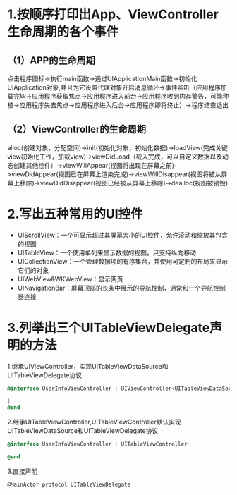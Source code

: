 # 1.按顺序打印出App、ViewController生命周期的各个事件

## （1）APP的生命周期

点击程序图标->执行main函数->通过UIApplicationMain函数->初始化UIApplication对象,并且为它设置代理对象开启消息循环->事件监听（应用程序加载完毕->应用程序获取焦点->应用程序进入前台->应用程序收到内存警告，可能种植->应用程序失去焦点->应用程序进入后台->应用程序即将终止）->程序结束退出

## （2）ViewController的生命周期

alloc(创建对象，分配空间)->init(初始化对象，初始化数据)->loadView(完成关键view初始化工作，加载view)->viewDidLoad（载入完成，可以自定义数据以及动态创建其他控件）->viewWillAppear(视图将出现在屏幕之前)->viewDidAppear(视图已在屏幕上渲染完成)->viewWillDisappear(视图将被从屏幕上移除)->viewDidDisappear(视图已经被从屏幕上移除)->dealloc(视图被销毁)

# 2.写出五种常用的UI控件

- UIScrollView：一个可显示超过其屏幕大小的UI控件，允许滚动和缩放其包含的视图
- UITableView：一个使用单列来显示数据的视图，只支持纵向移动
- UICollectionView：一个管理数据项的有序集合，并使用可定制的布局来显示它们的对象
- UIWebView&WKWebView：显示网页
- UINavigationBar：屏幕顶部的长条中展示的导航控制，通常和一个导航控制器连接

# 3.列举出三个UITableViewDelegate声明的方法

1.继承UIViewController，实现UITableViewDataSource和UITableViewDelegate协议

```objective-c
@interface UserInfoViewController : UIViewController<UITableViewDataSource,UITableViewDelegate>{

}
@end
```

2.继承UITableViewController,UITableViewController默认实现UITableViewDataSource和UITableViewDelegate协议

```objective-c
@interface UserInfoViewController : UITableViewController

@end
```

3.直接声明

```objective-c
@MainActor protocol UITableViewDelegate
```
